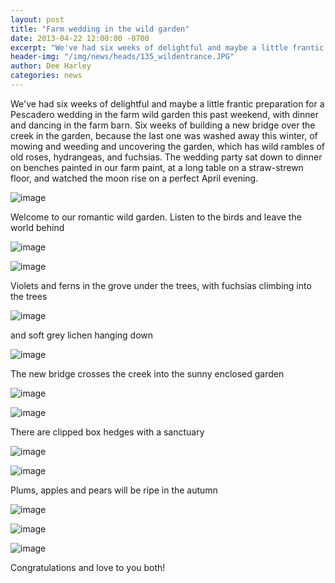 ```yaml
---
layout: post
title: "Farm wedding in the wild garden"
date: 2013-04-22 12:00:00 -0700
excerpt: "We've had six weeks of delightful and maybe a little frantic preparation for a Pescadero wedding in the ..."
header-img: "/img/news/heads/135_wildentrance.JPG"
author: Dee Harley
categories: news
---
```

We've had six weeks of delightful and maybe a little frantic
preparation for a Pescadero wedding in the farm wild garden this past
weekend, with dinner and dancing in the farm barn. Six weeks of
building a new bridge over the creek in the garden, because the last
one was washed away this winter, of mowing and weeding and uncovering
the garden, which has wild rambles of old roses, hydrangeas, and
fuchsias. The wedding party sat down to dinner on benches painted in
our farm paint, at a long table on a straw-strewn floor, and watched
the moon rise on a perfect April evening.

![image](/img/news/135_wildentrance.JPG)

Welcome to our romantic wild garden. Listen to the birds and leave the
world behind

![image](/img/news/135_wildviolet.JPG)



![image](/img/news/135_wildferns.JPG)

Violets and ferns in the grove under the trees, with fuchsias climbing
into the trees

![image](/img/news/135_wildlichen.JPG)

and soft grey lichen hanging down

![image](/img/news/135_wildbridge.JPG)

The new bridge crosses the creek into the sunny enclosed garden

![image](/img/news/135_wildfoxglove.JPG)

![image](/img/news/135_wildfrancis.JPG)

There are clipped box hedges with a sanctuary

![image](/img/news/135_wildwater.JPG)

![image](/img/news/135_wildplum.JPG)

Plums, apples and pears will be ripe in the autumn

![image](/img/news/135_wildiris.JPG)

![image](/img/news/135_wedding2.JPG)

![image](/img/news/135_wedding1.JPG)

Congratulations and love to you both!

